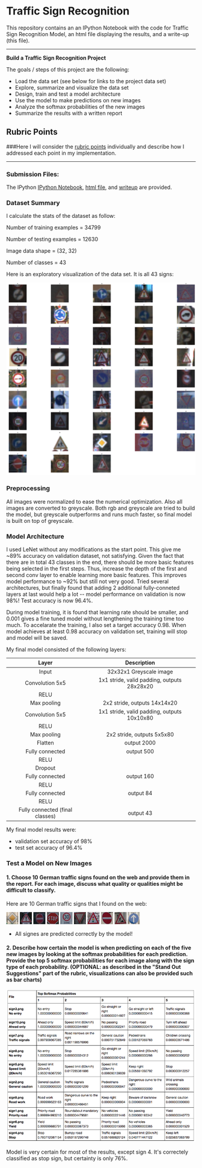 # **Traffic Sign Recognition** 

This repository contains an an IPython Notebook with the code for Traffic Sign Recognition Model, an html file displaying the results, and a write-up (this file).

---

**Build a Traffic Sign Recognition Project**

The goals / steps of this project are the following:
* Load the data set (see below for links to the project data set)
* Explore, summarize and visualize the data set
* Design, train and test a model architecture
* Use the model to make predictions on new images
* Analyze the softmax probabilities of the new images
* Summarize the results with a written report


## Rubric Points
###Here I will consider the [rubric points](https://review.udacity.com/#!/rubrics/481/view) individually and describe how I addressed each point in my implementation.  

---
### Submission Files:
The IPython [IPython Notebook](https://github.com/jingxia/CarND-Traffic-Sign-Classifier-Project/blob/master/Traffic_Sign_Classifier.ipynb), [html file](https://github.com/jingxia/CarND-Traffic-Sign-Classifier-Project/blob/master/Traffic_Sign_Classifier.html), and [writeup](https://github.com/jingxia/CarND-Traffic-Sign-Classifier-Project/blob/master/writeup_template.md) are provided.

### Dataset Summary
I calculate the stats of the dataset as follow:

Number of training examples = 34799

Number of testing examples = 12630

Image data shape = (32, 32)

Number of classes = 43


Here is an exploratory visualization of the data set. It is all 43 signs:

![alt text](./img/desc1.png "descriptive plot")


### Preprocessing
All images were normalized to ease the numerical optimization. Also all images are converted to greyscale. Both rgb and greyscale are tried to build the model, but greyscale outperforms and runs much faster, so final model is built on top of greyscale. 


### Model Architecture
I used LeNet without any modifications as the start point. This give me ~89% accuracy on validation dataset, not satisfying. Given the fact that there are in total 43 classes in the end, there should be more basic features being selected in the first steps. Thus, increase the depth of the first and second conv layer to enable learning more basic features. This improves model performance to ~92% but still not very good. Tried several architectures, but finally found that adding 2 additional fully-conneted layers at last would help a lot -- model performance on validation is now 98%! Test accuracy is now 96.4%. 

During model training, it is found that learning rate should be smaller, and 0.001 gives a fine tuned model without lengthening the training time too much. To accelarate the training, I also set a target accuracy 0.98. When model achieves at least 0.98 accuracy on validation set, training will stop and model will be saved. 


My final model consisted of the following layers:

| Layer         		|     Description	        					| 
|:---------------------:|:---------------------------------------------:| 
| Input         		| 32x32x1 Greyscale image   							| 
| Convolution 5x5     	| 1x1 stride, valid padding, outputs 28x28x20 	|
| RELU					|												|
| Max pooling	      	| 2x2 stride,  outputs 14x14x20 				|
| Convolution 5x5     	| 1x1 stride, valid padding, outputs 10x10x80 	|
| RELU					|												|
| Max pooling	      	| 2x2 stride,  outputs 5x5x80 				|
| Flatten		| output 2000        									|
| Fully connected		| output 500        									|
| RELU					|												|
| Dropout					|												|
| Fully connected		| output 160        									|
| RELU					|												|
| Fully connected		| output 84        									|
| RELU					|												|
| Fully connected (final classes)		| output 43        									|


My final model results were:
* validation set accuracy of 98% 
* test set accuracy of 96.4%


### Test a Model on New Images

#### 1. Choose 10 German traffic signs found on the web and provide them in the report. For each image, discuss what quality or qualities might be difficult to classify.

Here are 10 German traffic signs that I found on the web:

![alt text](./new_signs/sign1.png) 
![alt text](./new_signs/sign2.png) 
![alt text](./new_signs/sign3.png) 
![alt text](./new_signs/sign4.png) 
![alt text](./new_signs/sign5.png) 
![alt text](./new_signs/sign6.png) 
![alt text](./new_signs/sign7.png) 
![alt text](./new_signs/sign8.png) 
![alt text](./new_signs/sign9.png) 
![alt text](./new_signs/sign10.png) 

* All signes are predicted correctly by the model!


#### 2. Describe how certain the model is when predicting on each of the five new images by looking at the softmax probabilities for each prediction. Provide the top 5 softmax probabilities for each image along with the sign type of each probability. (OPTIONAL: as described in the "Stand Out Suggestions" part of the rubric, visualizations can also be provided such as bar charts)

![alt text](./img/pred.png) 

Model is very certain for most of the results, except sign 4. It's correctely classified as stop sign, but certainty is only 76%. 
